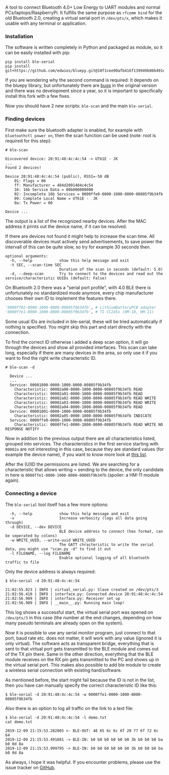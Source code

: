 A tool to connect Bluetooth 4.0+ Low Energy to UART modules and normal PCs/laptops/RaspberryPi. 
It fulfills the same purpose as `rfcomm bind` for the old Bluetooth 2.0, creating a virtual serial port in `/dev/pts/x`, which makes it usable with any terminal or application.

### Installation
The software is written completely in Python and packaged as module, so it can be easily installed with pip:
```
pip install ble-serial
pip install git+https://github.com/edwios/bluepy.git@10f1cee90afb416f139949b86b491e4cfa98c886
```
If you are wondering why the second command is required: It depends on the bluepy library, but unfortunately there are [bugs](https://github.com/IanHarvey/bluepy/issues/253) in the original version and there was no development since a year, so it is important to specifically install this fork with a few fixes.

Now you should have 2 new scripts: `ble-scan` and the main `ble-serial`.

### Finding devices
First make sure the bluetooth adapter is enabled, for example with `bluetoothctl power on`, then the scan function can be used (note: root is required for this step):
```
# ble-scan
```
```
Discovered device: 20:91:48:4c:4c:54 -> UT61E - JK
...
Found 2 devices!

Device 20:91:48:4c:4c:54 (public), RSSI=-58 dB
    01: Flags = 06
    ff: Manufacturer = 484d2091484c4c54
    16: 16b Service Data = 00b000000000
    02: Incomplete 16b Services = 0000ffe0-0000-1000-8000-00805f9b34fb
    09: Complete Local Name = UT61E -  JK
    0a: Tx Power = 00

Device ...
```
The output is a list of the recognized nearby devices. After the MAC address it prints out the device name, if it can be resolved.

If there are devices not found it might help to increase the scan time. All discoverable devices must actively send advertisements, to save power the intervall of this can be quite slow, so try for example 30 seconds then.
```
optional arguments:
  -h, --help            show this help message and exit
  -t SEC, --scan-time SEC
                        Duration of the scan in seconds (default: 5.0)
  -d, --deep-scan       Try to connect to the devices and read out the service/characteristic UUIDs (default: False)
```
On Bluetooth 2.0 there was a "serial port profile", with 4.0 BLE there is unfortunately no standardized mode anymore, every chip manufacturer chooses their own ID to implement the features there. 
```py
'0000ff02-0000-1000-8000-00805f9b34fb', # LithiumBatteryPCB adapter
'0000ffe1-0000-1000-8000-00805f9b34fb', # TI CC245x (HM-10, HM-11)
```
Some usual IDs are included in ble-serial, these will be tried automatically if nothing is specified.
You might skip this part and start directly with the connection.

To find the correct ID otherwise i added a deep scan option, it will go through the devices and show all provided interfaces. This scan can take long, especially if there are many devices in the area, so only use it if you want to find the right write characteristic ID.
```
# ble-scan -d
```
```
  Device ...
  ...
  Service: 00001800-0000-1000-8000-00805f9b34fb
    Characteristic: 00002a00-0000-1000-8000-00805f9b34fb READ 
    Characteristic: 00002a01-0000-1000-8000-00805f9b34fb READ 
    Characteristic: 00002a02-0000-1000-8000-00805f9b34fb READ WRITE 
    Characteristic: 00002a03-0000-1000-8000-00805f9b34fb READ WRITE 
    Characteristic: 00002a04-0000-1000-8000-00805f9b34fb READ 
  Service: 00001801-0000-1000-8000-00805f9b34fb
    Characteristic: 00002a05-0000-1000-8000-00805f9b34fb INDICATE 
  Service: 0000ffe0-0000-1000-8000-00805f9b34fb
    Characteristic: 0000ffe1-0000-1000-8000-00805f9b34fb READ WRITE NO RESPONSE NOTIFY 
```
Now in addition to the previous output there are all characteristics listed, grouped into services. The characteristics in the first service starting with `00002a` are not interesting in this case, because they are standard values (for example the device name), if you want to know more look at [this list](https://gist.github.com/sam016/4abe921b5a9ee27f67b3686910293026#file-allgattcharacteristics-java-L57).

After the (U)ID the permissions are listed. We are searching for a characteristic that allows writing = sending to the device, the only candidate in here is `0000ffe1-0000-1000-8000-00805f9b34fb` (spoiler: a HM-11 module again).



### Connecting a device
The `ble-serial` tool itself has a few more options:
```
  -h, --help            show this help message and exit
  -v                    Increase verbosity (logs all data going through)
  -d DEVICE, --dev DEVICE
                        BLE device address to connect (hex format, can be seperated by colons)
  -w WRITE_UUID, --write-uuid WRITE_UUID
                        The GATT chracteristic to write the serial data, you might use "scan.py -d" to find it out
  -l FILENAME, --log FILENAME
                        Enable optional logging of all bluetooth traffic to file
```
Only the device address is always required:
```
$ ble-serial -d 20:91:48:4c:4c:54
```
```
21:02:55.823 | INFO | virtual_serial.py: Slave created on /dev/pts/3
21:02:56.410 | INFO | interface.py: Connected device 20:91:48:4c:4c:54
21:02:56.909 | INFO | interface.py: Receiver set up
21:02:56.909 | INFO | __main__.py: Running main loop!
```
This log shows a successful start, the virtual serial port was opened on `/dev/pts/3` in this case (the number at the end changes, depending on how many pseudo terminals are already open on the system). 

Now it is possible to use any serial monitor program, just connect to that port, baud rate etc. does not matter, it will work with any value (ignored it is only virtual).
The software acts as transparent bridge, everything that is sent to that virtual port gets transmitted to the BLE module and comes out of the TX pin there. Same in the other direction, everything that the BLE module receives on the RX pin gets transmitted to the PC and shows up in the virtual serial port. This makes also possible to add ble module to create a wireless serial connection with existing hard/software.

As mentioned before, the start might fail because the ID is not in the list, then you have can manually specify the correct characteristic ID like this:
```
$ ble-serial -d 20:91:48:4c:4c:54 -w 0000ffe1-0000-1000-8000-00805f9b34fb
```

Also there is an option to log all traffic on the link to a text file:
```
$ ble-serial -d 20:91:48:4c:4c:54 -l demo.txt
cat demo.txt
```
```
2019-12-09 21:15:53.282805 <- BLE-OUT: 48 65 6c 6c 6f 20 77 6f 72 6c 64
2019-12-09 21:15:53.491681 -> BLE-IN: b0 b0 b0 b0 b0 b0 3b b0 b0 b0 ba b0 0d 8a
2019-12-09 21:15:53.999795 -> BLE-IN: b0 b0 b0 b0 b0 b0 3b b0 b0 b0 ba b0 0d 8a
```

As always, i hope it was helpful. If you encounter problems, please use the issue tracker on [GitHub](https://github.com/Jakeler/ble-serial).
